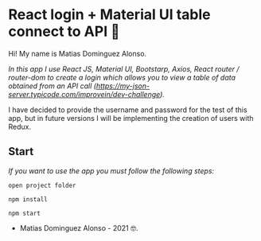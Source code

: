 # React login + Material UI table connect to API 🚀

Hi! My name is Matias Dominguez Alonso.

_In this app I use React JS, Material UI, Bootstarp, Axios, React router / router-dom to create a login which allows you to view a table of data obtained from an API call (https://my-json-server.typicode.com/improvein/dev-challenge)._

I have decided to provide the username and password for the test of this app, but in future versions I will be implementing the creation of users with Redux.

## Start

_If you want to use the app you must follow the following steps:_

```
open project folder
```

```
npm install
```

```
npm start
```

- Matias Dominguez Alonso - 2021 🤓.
